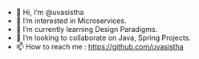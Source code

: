 - 👋 Hi, I’m @uvasistha
- 👀 I’m interested in Microservices.
- 🌱 I’m currently learning Design Paradigms.
- 💞️ I’m looking to collaborate on Java, Spring Projects.
- 📫 How to reach me : https://github.com/uvasistha

<!---
uvasistha/uvasistha is a ✨ special ✨ repository because its `README.md` (this file) appears on your GitHub profile.
You can click the Preview link to take a look at your changes.
--->

